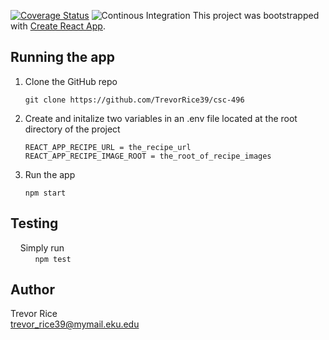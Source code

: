 [![Coverage Status](https://coveralls.io/repos/github/TrevorRice39/csc-496/badge.svg?branch=master)](https://coveralls.io/github/TrevorRice39/csc-496?branch=master)
![Continous Integration](https://travis-ci.org/TrevorRice39/csc-496.svg?branch=master)
This project was bootstrapped with [Create React App](https://github.com/facebook/create-react-app).

## Running the app

1) Clone the GitHub repo 
    
    ```git clone https://github.com/TrevorRice39/csc-496```
    
2) Create and initalize two variables in an .env file located at the root directory of the project
    ```
    REACT_APP_RECIPE_URL = the_recipe_url
    REACT_APP_RECIPE_IMAGE_ROOT = the_root_of_recipe_images
    ```
3) Run the app
    
    ``` npm start ```
    

## Testing
&nbsp;&nbsp;&nbsp; Simply run <br>
 &nbsp;&nbsp;&nbsp;&nbsp;&nbsp;&nbsp;&nbsp;&nbsp;&nbsp;&nbsp;``` npm test ```
        
## Author
Trevor Rice <br>
trevor_rice39@mymail.eku.edu
        


